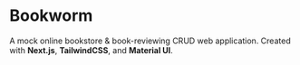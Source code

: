 # **Bookworm**

A mock online bookstore & book-reviewing CRUD web application. Created with **Next.js**, **TailwindCSS**, and **Material UI**. 